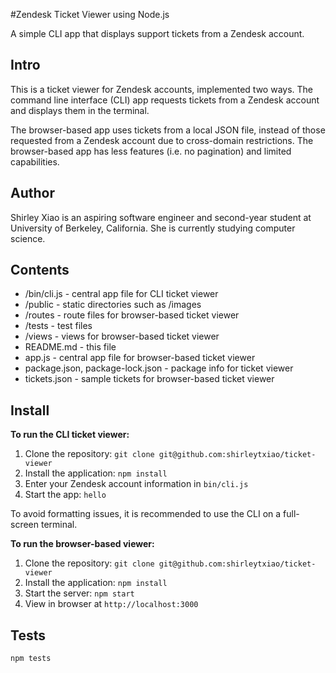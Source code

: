 #Zendesk Ticket Viewer using Node.js

A simple CLI app that displays support tickets from a Zendesk account.


## Intro

This is a ticket viewer for Zendesk accounts, implemented two ways. The command line interface (CLI) app requests tickets from a Zendesk account and displays them in the terminal. 

The browser-based app uses tickets from a local JSON file, instead of those requested from a Zendesk account due to cross-domain restrictions. The browser-based app has less features (i.e. no pagination) and limited capabilities. 


## Author

Shirley Xiao is an aspiring software engineer and second-year student at University of Berkeley, California. She is currently studying computer science.


## Contents

* /bin/cli.js - central app file for CLI ticket viewer
* /public - static directories such as /images
* /routes - route files for browser-based ticket viewer
* /tests - test files
* /views - views for browser-based ticket viewer
* README.md - this file
* app.js - central app file for browser-based ticket viewer
* package.json, package-lock.json - package info for ticket viewer
* tickets.json - sample tickets for browser-based ticket viewer


## Install

**To run the CLI ticket viewer:**
1. Clone the repository: `git clone git@github.com:shirleytxiao/ticket-viewer`
2. Install the application: `npm install`
3. Enter your Zendesk account information in `bin/cli.js`
4. Start the app: `hello`

To avoid formatting issues, it is recommended to use the CLI on a full-screen terminal. 

**To run the browser-based viewer:**
1. Clone the repository: `git clone git@github.com:shirleytxiao/ticket-viewer`
2. Install the application: `npm install`
3. Start the server: `npm start`
4. View in browser at `http://localhost:3000`


## Tests

```sh
npm tests
```

